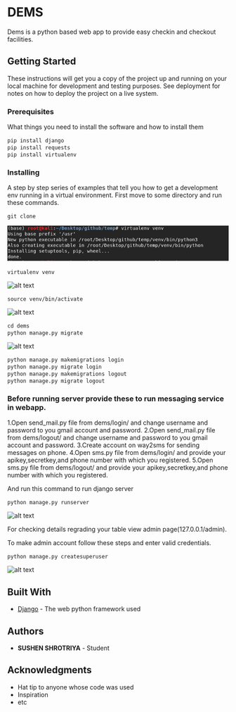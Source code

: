 # DEMS

Dems is a python based web app to provide easy checkin and checkout facilities.

## Getting Started

These instructions will get you a copy of the project up and running on your local machine for development and testing purposes. See deployment for notes on how to deploy the project on a live system.

### Prerequisites

What things you need to install the software and how to install them

```
pip install django
pip install requests
pip install virtualenv
```

### Installing

A step by step series of examples that tell you how to get a development env running in a virtual environment.
First move to some directory and run these commands.

```
git clone 
```
![alt text](https://github.com/SDISON/Dems/blob/master/img/01.png)
```
virtualenv venv
```
![alt text](http://url/to/img.png)
```
source venv/bin/activate
```
![alt text](http://url/to/img.png)
```
cd dems
python manage.py migrate
```
![alt text](http://url/to/img.png)
```
python manage.py makemigrations login
python manage.py migrate login
python manage.py makemigrations logout
python manage.py migrate logout
```

### Before running server provide these to run messaging service in webapp.
1.Open send_mail.py file from dems/login/ and change username and password to you gmail account and password.
2.Open send_mail.py file from dems/logout/ and change username and password to you gmail account and password.
3.Create account on way2sms for sending messages on phone.
4.Open sms.py file from dems/login/ and provide your apikey,secretkey,and phone number with which you registered.
5.Open sms.py file from dems/logout/ and provide your apikey,secretkey,and phone number with which you registered.

And run this command to run django server

```
python manage.py runserver
```
![alt text](http://url/to/img.png)

For checking details regrading your table view admin page(127.0.0.1/admin).

To make admin account follow these steps and enter valid credentials.

```
python manage.py createsuperuser
```

![alt text](http://url/to/img.png)


## Built With

* [Django](https://www.djangoproject.com/) - The web python framework used
 

## Authors

* **SUSHEN SHROTRIYA** - Student


## Acknowledgments

* Hat tip to anyone whose code was used
* Inspiration
* etc

